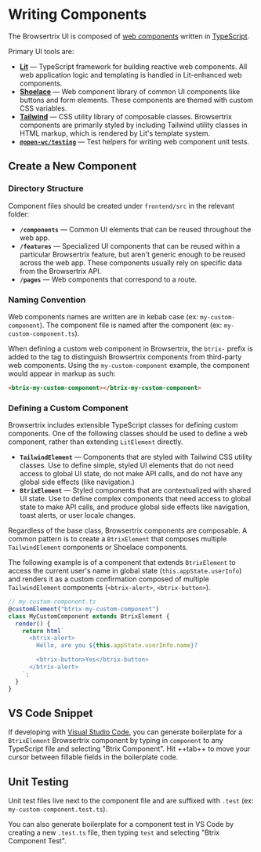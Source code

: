 # Writing Components

The Browsertrix UI is composed of [web components](https://developer.mozilla.org/en-US/docs/Web/API/Web_components) written in [TypeScript](https://www.typescriptlang.org/).

Primary UI tools are:

- **[Lit](https://lit.dev/docs/)** — TypeScript framework for building reactive web components. All web application logic and templating is handled in Lit-enhanced web components.
- **[Shoelace](https://shoelace.style/)** — Web component library of common UI components like buttons and form elements. These components are themed with custom CSS variables.
- **[Tailwind](https://tailwindcss.com/)** — CSS utility library of composable classes. Browsertrix components are primarily styled by including Tailwind utility classes in HTML markup, which is rendered by Lit's template system.
- **[`@open-wc/testing`](https://open-wc.org/docs/testing/testing-package/)** — Test helpers for writing web component unit tests.

## Create a New Component

### Directory Structure

Component files should be created under `frontend/src` in the relevant folder:

- **`/components`** — Common UI elements that can be reused throughout the web app.
- **`/features`** — Specialized UI components that can be reused within a particular Browsertrix feature, but aren't generic enough to be reused across the web app. These components usually rely on specific data from the Browsertrix API.
- **`/pages`** — Web components that correspond to a route.

### Naming Convention

Web components names are written are in kebab case (ex: `my-custom-component`). The component file is named after the component (ex: `my-custom-component.ts`).

When defining a custom web component in Browsertrix, the `btrix-` prefix is added to the tag to distinguish Browsertrix components from third-party web components. Using the `my-custom-component` example, the component would appear in markup as such:

```html
<btrix-my-custom-component></btrix-my-custom-component>
```

### Defining a Custom Component

Browsertrix includes extensible TypeScript classes for defining custom components. One of the following classes should be used to define a web component, rather than extending `LitElement` directly.

- **`TailwindElement`** — Components that are styled with Tailwind CSS utility classes. Use to define simple, styled UI elements that do not need access to global UI state, do not make API calls, and do not have any global side effects (like navigation.)
- **`BtrixElement`** — Styled components that are contextualized with shared UI state. Use to define complex components that need access to global state to make API calls, and produce global side effects like navigation, toast alerts, or user locale changes.

Regardless of the base class, Browsertrix components are composable. A common pattern is to create a `BtrixElement` that composes multiple `TailwindElement` components or Shoelace components.

The following example is of a component that extends `BtrixElement` to access the current user's name in global state (`this.appState.userInfo`) and renders it as a custom confirmation composed of multiple `TailwindElement` components (`<btrix-alert>`, `<btrix-button>`).

```ts
// my-custom-component.ts
@customElement("btrix-my-custom-component")
class MyCustomComponent extends BtrixElement {
  render() {
    return html`
      <btrix-alert>
        Hello, are you ${this.appState.userInfo.name}?

        <btrix-button>Yes</btrix-button>
      </btrix-alert>
    `;
  }
}
```

## VS Code Snippet

If developing with [Visual Studio Code](https://code.visualstudio.com/), you can generate boilerplate for a `BtrixElement` Browsertrix component by typing in `component` to any TypeScript file and selecting "Btrix Component". Hit ++tab++ to move your cursor between fillable fields in the boilerplate code.

## Unit Testing

Unit test files live next to the component file and are suffixed with `.test` (ex: `my-custom-component.test.ts`).

You can also generate boilerplate for a component test in VS Code by creating a new `.test.ts` file, then typing `test` and selecting "Btrix Component Test".
